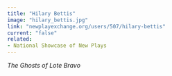 ```yaml
---
title: "Hilary Bettis"
image: "hilary_bettis.jpg"
link: "newplayexchange.org/users/507/hilary-bettis"
current: "false"
related:
- National Showcase of New Plays
---
```


*The Ghosts of Lote Bravo*
